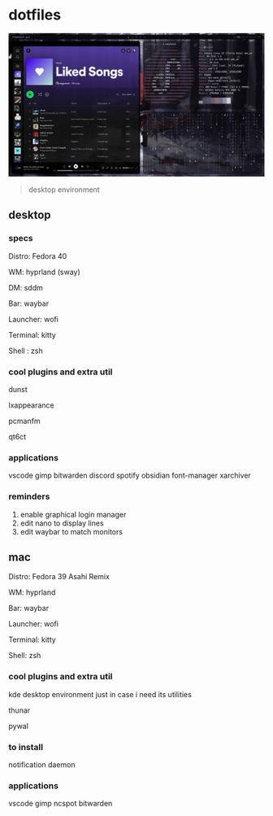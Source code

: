 # dotfiles

![current fedora desktop](old-desktop/images/fedoradesk.png)

> desktop environment

## desktop

### specs

Distro: Fedora 40

WM: hyprland (sway)

DM: sddm

Bar: waybar

Launcher: wofi

Terminal: kitty

Shell : zsh

### cool plugins and extra util

dunst

lxappearance

pcmanfm

qt6ct

### applications

vscode gimp bitwarden discord spotify obsidian font-manager xarchiver

### reminders

1. enable graphical login manager
2. edit nano to display lines
3. edit waybar to match monitors

## mac

Distro: Fedora 39 Asahi Remix

WM: hyprland

Bar: waybar

Launcher: wofi

Terminal: kitty

Shell: zsh

### cool plugins and extra util

kde desktop environment just in case i need its utilities

thunar

pywal

### to install

notification daemon

### applications

vscode gimp ncspot bitwarden
